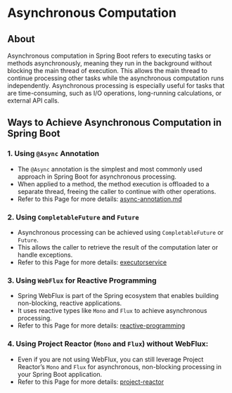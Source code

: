 # Asynchronous Computation

## About

Asynchronous computation in Spring Boot refers to executing tasks or methods asynchronously, meaning they run in the background without blocking the main thread of execution. This allows the main thread to continue processing other tasks while the asynchronous computation runs independently. Asynchronous processing is especially useful for tasks that are time-consuming, such as I/O operations, long-running calculations, or external API calls.

## Ways to Achieve Asynchronous Computation in Spring Boot

### **1. Using `@Async` Annotation**

* The `@Async` annotation is the simplest and most commonly used approach in Spring Boot for asynchronous processing.
* When applied to a method, the method execution is offloaded to a separate thread, freeing the caller to continue with other operations.
* Refer to this Page for more details: [async-annotation.md](async-annotation.md "mention")

### **2. Using `CompletableFuture` and `Future`**

* Asynchronous processing can be achieved using `CompletableFuture` or `Future`.
* This allows the caller to retrieve the result of the computation later or handle exceptions.
* Refer to this Page for more details: [executorservice](../../../java/concepts/concepts-set-1/asynchronous-computation/executorservice/ "mention")

### **3. Using `WebFlux` for Reactive Programming**

* Spring WebFlux is part of the Spring ecosystem that enables building non-blocking, reactive applications.
* It uses reactive types like `Mono` and `Flux` to achieve asynchronous processing.
* Refer to this Page for more details: [reactive-programming](../../concepts-set-1/reactive-programming/ "mention")

### **4. Using Project Reactor (`Mono` and `Flux`) without WebFlux**:

* Even if you are not using WebFlux, you can still leverage Project Reactor’s `Mono` and `Flux` for asynchronous, non-blocking processing in your Spring Boot application.
* Refer to this Page for more details: [project-reactor](../../concepts-set-1/reactive-programming/project-reactor/ "mention")
